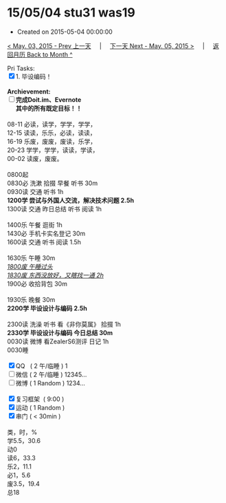 # 15/05/04 stu31 was19

- Created on 2015-05-04 00:00:00

[< May. 03, 2015 - Prev 上一天](/lifelogs/2015/05/d03.md) &nbsp; &nbsp; | &nbsp; &nbsp; [下一天 Next - May. 05, 2015 >](/lifelogs/2015/05/d05.md) &nbsp; &nbsp; |  &nbsp; &nbsp; [返回月历 Back to Month ^](/lifelogs/2015/05/index.md)
<br/><div>Pri Tasks:<br clear="none"/><input type="checkbox" checked="true" />1. 毕设编码！</div><div><br clear="none"/></div><div><strong>Archievement:</strong></div><div><strong><input type="checkbox" />完成Doit.im、</strong><strong>Evernote</strong></div><div><strong>      其中的</strong><strong>所有</strong><strong>既定目标！！</strong></div><div><div><br clear="none"/></div>08-11 必读，读学，学学，学学，<br clear="none"/>12-15 读读，乐乐，必读，读读，<br clear="none"/>16-19 乐废，废废，废读，乐学，<br clear="none"/>20-23 学学，学学，读读，学读，</div><div>00-02 读废，废废。<br/><div><br clear="none"/></div>0800起<br clear="none"/>0830必 洗漱 拾掇 早餐 听书 30m</div><div>0930读 交通 听书 1h</div><div><strong>1200学 尝试与外国人交流，解决技术问题 2.5h</strong><div>1300读 交通 昨日总结 听书 阅读 1h</div><div><br clear="none"/></div><div>1400乐 午餐 逛街 1h</div><div>1430必 手机卡实名登记 30m</div><div>1600读 交通 听书 阅读 1.5h</div><div><br clear="none"/></div><div>1630乐 午睡 30m</div><div><em><span style="text-decoration: underline;">1800废 午睡过头</span></em></div></div><div><div><em><span style="text-decoration: underline;">1830废 东西没放好，又瞎找一通 2h</span></em></div><div>1900必 收拾背包 30m</div><div><br clear="none"/></div>1930乐 晚餐 30m<br clear="none"/><strong>2200学 </strong><strong>毕设设计与编码 </strong><strong>2.5h</strong></div><div><div><br clear="none"/></div>2300读 洗澡 听书 看《非你莫属》 拾掇 1h<br clear="none"/><strong>2330学 </strong><strong>毕设设计与编码</strong><strong> 今日总结 30m</strong></div><div>0030读 微博 看ZealerS6测评 日记 1h</div><div>0030睡</div><div><br clear="none"/></div><div><input type="checkbox" checked="true" />QQ   ( 2 午/临睡 ) 1<br clear="none"/><input type="checkbox" />微信 ( 2 午/临睡 ) 12345…</div><div><input type="checkbox" />微博 ( 1 Random ) 1234…</div><div><br clear="none"/></div><div><input type="checkbox" checked="true" />复习框架  ( 9:00 ) <br clear="none"/></div><div><input type="checkbox" checked="true" />运动 ( 1 Random ) </div><div><input type="checkbox" checked="true" />串门 ( < 30min ) </div><div><div><br clear="none"/></div>类，时，%<br clear="none"/>学5.5，30.6<br clear="none"/>动0<br clear="none"/>读6，33.3<br clear="none"/>乐2，11.1<br clear="none"/>必1，5.6<br clear="none"/>废3.5，19.4<br clear="none"/>总18</div>
